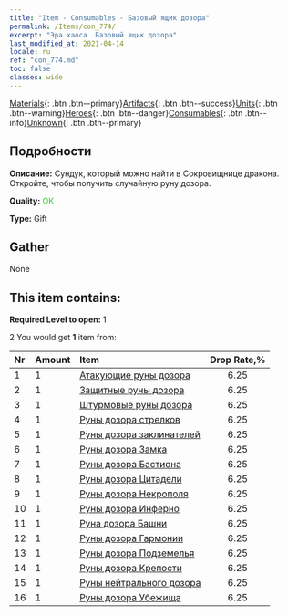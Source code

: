 ```yaml
---
title: "Item - Consumables - Базовый ящик дозора"
permalink: /Items/con_774/
excerpt: "Эра хаоса  Базовый ящик дозора"
last_modified_at: 2021-04-14
locale: ru
ref: "con_774.md"
toc: false
classes: wide
---
```

 [Materials](/ru/Items/){: .btn .btn--primary}[Artifacts](/ru/Items/Artifacts/){: .btn .btn--success}[Units](/ru/Items/Units/){: .btn .btn--warning}[Heroes](/ru/Items/Heroes/){: .btn .btn--danger}[Consumables](/ru/Items/Consumables/){: .btn .btn--info}[Unknown](/ru/Items/Unknown/){: .btn .btn--primary}

## Подробности
 **Описание:** Сундук, который можно найти в Сокровищнице дракона. Откройте, чтобы получить случайную руну дозора.

 **Quality:** <span style="color: #32CD32">OK</span>

 **Type:** Gift

## Gather

  None

## This item contains:

 **Required Level to open:** 1

 2 You would get **1** item  from:

  | Nr | Amount |     Item    | Drop Rate,% |
  |:---|:-------|:------------|:---------:|
  | 1 | 1 | [Атакующие руны дозора](/ru/Items/con_734/) | 6.25 | 
  | 2 | 1 | [Защитные руны дозора](/ru/Items/con_739/) | 6.25 | 
  | 3 | 1 | [Штурмовые руны дозора](/ru/Items/con_741/) | 6.25 | 
  | 4 | 1 | [Руны дозора стрелков](/ru/Items/con_742/) | 6.25 | 
  | 5 | 1 | [Руны дозора заклинателей](/ru/Items/con_746/) | 6.25 | 
  | 6 | 1 | [Руны дозора Замка](/ru/Items/con_752/) | 6.25 | 
  | 7 | 1 | [Руны дозора Бастиона](/ru/Items/con_753/) | 6.25 | 
  | 8 | 1 | [Руны дозора Цитадели](/ru/Items/con_754/) | 6.25 | 
  | 9 | 1 | [Руны дозора Некрополя](/ru/Items/con_755/) | 6.25 | 
  | 10 | 1 | [Руны дозора Инферно](/ru/Items/con_777/) | 6.25 | 
  | 11 | 1 | [Руна дозора Башни](/ru/Items/con_785/) | 6.25 | 
  | 12 | 1 | [Руны дозора Гармонии](/ru/Items/con_791/) | 6.25 | 
  | 13 | 1 | [Руны дозора Подземелья](/ru/Items/con_792/) | 6.25 | 
  | 14 | 1 | [Руны дозора Крепости](/ru/Items/con_818/) | 6.25 | 
  | 15 | 1 | [Руны нейтрального дозора](/ru/Items/con_869/) | 6.25 | 
  | 16 | 1 | [Руны дозора Убежища](/ru/Items/con_868/) | 6.25 | 
